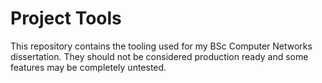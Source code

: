 Project Tools
===
This repository contains the tooling used for my BSc Computer Networks dissertation. They should not be considered production ready and some features may be completely untested.